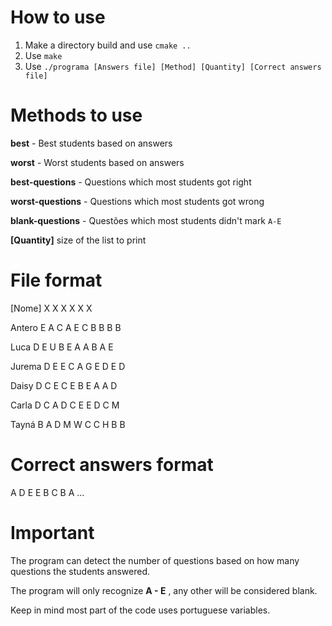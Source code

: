 # How to use
1. Make a directory build and use `cmake ..`
2. Use `make`
3. Use `./programa [Answers file] [Method] [Quantity] [Correct answers file]`

# Methods to use
**best** - Best students based on answers

**worst** - Worst students based on answers

**best-questions** - Questions which most students got right

**worst-questions** - Questions which most students got wrong

**blank-questions** - Questões which most students didn't mark `A-E`

**[Quantity]** size of the list to print

# File format
[Nome] X X X X X X

Antero E A C A E C B B B B

Luca D E U B E A A B A E

Jurema D E E C A G E D E D

Daisy D C E C E B E A A D

Carla D C A D C E E D C M

Tayná B A D M W C C H B B

# Correct answers format
A D E E B C B A ...

# Important
The program can detect the number of questions based on how many questions the students answered.

The program will only recognize **A - E** , any other will be considered blank.

Keep in mind most part of the code uses portuguese variables.
